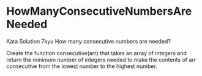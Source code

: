 # HowManyConsecutiveNumbersAreNeeded

Kata Solution 7kyu How many consecutive numbers are needed?

Create the function consecutive(arr) that takes an array of integers and return the 
minimum number of integers needed to make the contents of arr consecutive from the lowest number to the highest number.

